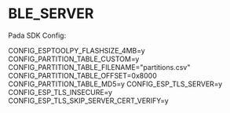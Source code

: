# BLE_SERVER

Pada SDK Config:

CONFIG_ESPTOOLPY_FLASHSIZE_4MB=y
CONFIG_PARTITION_TABLE_CUSTOM=y
CONFIG_PARTITION_TABLE_FILENAME="partitions.csv"
CONFIG_PARTITION_TABLE_OFFSET=0x8000
CONFIG_PARTITION_TABLE_MD5=y
CONFIG_ESP_TLS_SERVER=y
CONFIG_ESP_TLS_INSECURE=y
CONFIG_ESP_TLS_SKIP_SERVER_CERT_VERIFY=y

